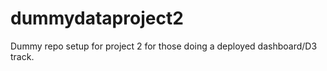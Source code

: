 # dummydataproject2

Dummy repo setup for project 2 for those doing a deployed dashboard/D3 track. 
